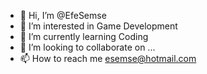 - 👋 Hi, I’m @EfeSemse
- 👀 I’m interested in Game Development
- 🌱 I’m currently learning Coding
- 💞️ I’m looking to collaborate on ...
- 📫 How to reach me esemse@hotmail.com

<!---
EfeSemse/EfeSemse is a ✨ special ✨ repository because its `README.md` (this file) appears on your GitHub profile.
You can click the Preview link to take a look at your changes.
--->

